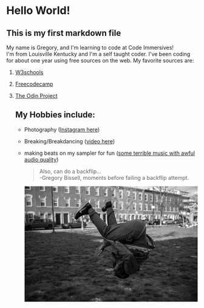 # Hello World!
## This is my first markdown file
   My name is Gregory, and I'm learning to code at Code Immersives!  
     I'm from Louisville Kentucky and I'm a self taught coder. I've been coding for about one year using free sources on the web.
       My favorite sources are:  
  1. [W3schools](https://www.w3schools.com/)
  2. [Freecodecamp](https://www.freecodecamp.org/)
  3. [The Odin Project](https://www.theodinproject.com)
  
    
      
      ## My Hobbies include:  
      * Photography ([Instagram here](https://www.instagram.com/greg_wit_da_camera/))
      * Breaking/Breakdancing ([video here](https://youtu.be/qy6svuJGYrY?t=176))
      * making beats on my sampler for fun ([some terrible music with awful audio quality](https://photos.app.goo.gl/JE1xd39fqrtLvBa68))
      
        >Also, can do a backflip...  
        -Gregory Bissell, moments before failing a backflip attempt.
          
          ![The flip](flip.jpg)
      
      
      
        


         
